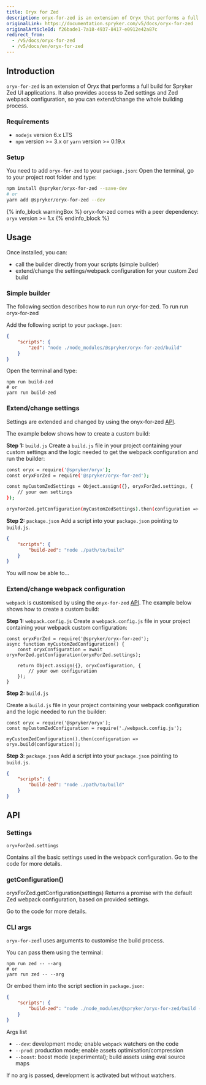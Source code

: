```yaml
---
title: Oryx for Zed
description: oryx-for-zed is an extension of Oryx that performs a full build for Spryker Zed UI applications.
originalLink: https://documentation.spryker.com/v5/docs/oryx-for-zed
originalArticleId: f26bade1-7a18-4937-8417-e0912e42a87c
redirect_from:
  - /v5/docs/oryx-for-zed
  - /v5/docs/en/oryx-for-zed
---
```


## Introduction

`oryx-for-zed` is an extension of Oryx that performs a full build for Spryker Zed UI applications. It also provides access to Zed settings and Zed webpack configuration, so you can extend/change the whole building process.

### Requirements

* `nodejs` version 6.x LTS
* `npm` version  >= 3.x or `yarn` version  >= 0.19.x

### Setup

You need to add `oryx-for-zed` to your `package.json`:
Open the terminal, go to your project root folder and type:

```bash
npm install @spryker/oryx-for-zed --save-dev
# or 
yarn add @spryker/oryx-for-zed --dev
```

{% info_block warningBox %}
oryx-for-zed comes with a peer dependency: `oryx` version  >= 1.x
{% endinfo_block %}

## Usage

Once installed, you can:

* call the builder directly from your scripts (simple builder)
* extend/change the settings/webpack configuration for your custom Zed build

### Simple builder

The following section describes how to run run oryx-for-zed.
To run run oryx-for-zed

Add the following script to your `package.json`:

```json
{
    "scripts": {
        "zed": "node ./node_modules/@spryker/oryx-for-zed/build"
    }
}

```
Open the terminal and type:

```
npm run build-zed
# or 
yarn run build-zed
```

### Extend/change settings

Settings are extended and changed by using the onyx-for-zed [API](/docs/scos/dev/developer-guides/202005.0/development-guide/front-end/zed/oryx-for-zed.html#api).

The example below shows how to create a custom build:

**Step 1:** `build.js`
Create a `build.js` file in your project containing your custom settings and the logic needed to get the webpack configuration and run the builder:

```bash
const oryx = require('@spryker/oryx');
const oryxForZed = require('@spryker/oryx-for-zed');

const myCustomZedSettings = Object.assign({}, oryxForZed.settings, {
    // your own settings
});

oryxForZed.getConfiguration(myCustomZedSettings).then(configuration => oryx.build(configuration));

```

**Step 2:** `package.json` 
Add a script into your `package.json` pointing to `build.js`.

```json
{
    "scripts": {
        "build-zed": "node ./path/to/build"
    }
}
```
You will now be able to…

### Extend/change webpack configuration
`webpack` is customised by using the `onyx-for-zed` [API](/docs/scos/dev/developer-guides/202005.0/development-guide/front-end/zed/oryx-for-zed.html#api). 
The example below shows how to create a custom build:

**Step 1:** `webpack.config.js`
Create a `webpack.config.js` file in your project containing your webpack custom configuration:

```
const oryxForZed = require('@spryker/oryx-for-zed');
async function myCustomZedConfiguration() {
    const oryxConfiguration = await oryxForZed.getConfiguration(oryxForZed.settings);

    return Object.assign({}, oryxConfiguration, {
        // your own configuration
    });
}
```

**Step 2:** `build.js`

Create a `build.js` file in your project containing your webpack configuration and the logic needed to run the builder:

```
const oryx = require('@spryker/oryx');
const myCustomZedConfiguration = require('./webpack.config.js');

myCustomZedConfiguration().then(configuration => oryx.build(configuration));
```

**Step 3**: `package.json`
Add a script into your `package.json` pointing to `build.js`.

```json
{
    "scripts": {
        "build-zed": "node ./path/to/build"
    }
}
```

## API
### Settings

```
oryxForZed.settings
```

Contains all the basic settings used in the webpack configuration. Go to the code for more details.

### getConfiguration()
oryxForZed.getConfiguration(settings)
Returns a promise with the default Zed webpack configuration, based on provided settings.

Go to the code for more details.

### CLI args
`oryx-for-zed`1 uses arguments to customise the build process.

You can pass them using the terminal:

```
npm run zed -- --arg
# or 
yarn run zed -- --arg
```

Or embed them into the script section in `package.json`:

```json
{
    "scripts": {
        "build-zed": "node ./node_modules/@spryker/oryx-for-zed/build --arg"
    }
}
```

Args list

* `--dev`: development mode; enable `webpack` watchers on the code
* `--prod`: production mode; enable assets optimisation/compression
* `--boost`: boost mode (experimental); build assets using eval source maps

If no arg is passed, development is activated but without watchers.


